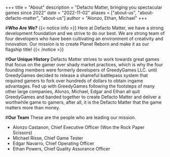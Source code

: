 +++
title = "About"
description = "Defacto Matter, bringing you spectacular games since 2022"
date = "2022-11-02"
aliases = ["about-us", "about-defacto-matter", "about-us"]
author = "Alonzo, Ethan, Michael"
+++

#**Who Are We?**
{{< notice info >}}
Here at Defacto Matter, we have a strong development foundation and we strive to do our best.
We are strong team of four developers who have been cultivating an environment of creativity and innovation.
Our mission is to create Planet Reborn and make it as our flagship title!
{{< /notice >}}

#**Our Unique History**
Defacto Matter strives to work towards great games that focus on the gamer over shady market practices, which is why the four founding members were formerly developers of GreedyGames LLC. until GreedyGames decided to release a shameful battlepass system that required gamers to fork over hundreds of dollars to obtain ingame advantages. Fed up with GreedyGames following the footsteps of many other large companies, Alonzo, Michael, Edgar and Ethan all quit GreedyGames and banded together to create Defacto Matter and deliver a worthwhile game to gamers, after all, it is the Defacto Matter that the game matters more than money.

#**Our Team**
These are the people who are leading our mission.

* Alonzo Castanon, Chief Executive Officer (Won the Rock Paper Scissors)
* Michael Risse, Chief Game Tester
* Edgar Navarro, Chief Operating Officer
* Ethan Powers, Chief Quality Assurance Officer



